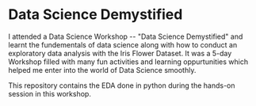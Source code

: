 # Data Science Demystified 

I attended a Data Science Workshop -- "Data Science Demystified" and learnt the fundementals of data science along with how to conduct an exploratory data analysis with the Iris Flower Dataset. It was a 5-day Workshop filled with many fun activities and learning oppurtunities which helped me enter into the world of Data Science smoothly.

This repository contains the EDA done in python during the hands-on session in this workshop.
